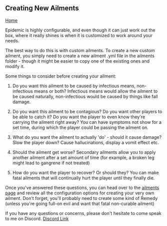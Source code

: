 ## Creating New Ailments

[Home](https://torpkev.github.io/epidemic_docs)

Epidemic is highly configurable, and even though it can just work out the box, where it really shines is when it is customized to work around your needs.

The best way to do this is with custom ailments.  To create a new custom ailment, you simply need to create a new ailment .yml file in the ailments folder - though it might be easier to copy one of the existing ones and modify it.

Some things to consider before creating your ailment:

1) Do you want this ailment to be caused by infectious means, non-infectious means or both?  Infectious means would allow the ailment to be caused naturally, non-infectious would be caused by things like fall damage.

2) Do you want this ailment to be contagious?  Do you want other players to be able to catch it?  Do you want the player to even know they're carrying the ailment right away?  You can have symptoms not show for a set time, during which the player could be passing the ailment on.

3) What do you want the ailment to actually 'do' - should it cause damage?  Slow the player down? Cause hallucinations, display a vomit effect etc.

4) Should the ailment get worse?  Secondary ailments allow you to apply another ailment after a set amount of time (for example, a broken leg might lead to gangrene if not treated)

5) How do you want the player to recover?  Or should they?  You can make fatal ailments that will continually hurt the player until they finally die.

Once you've answered these questions, you can head over to the [ailments page](https://torpkev.github.io/epidemic_docs/ailments) and review all the configuration options for creating your very own ailment.  Don't forget, you'll probably need to create some kind of Remedy (unless you're going full-on evil and want that fatal non-curable ailment)

If you have any questions or concerns, please don't hesitate to come speak to me on Discord.  [Discord Link](https://discord.gg/7a47xSX)
